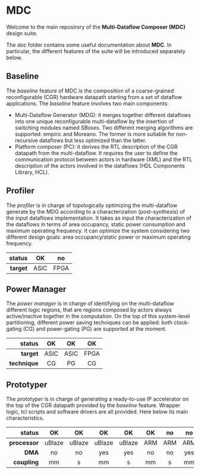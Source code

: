 # MDC
Welcome to the main reposirory of the **Multi-Dataflow Composer (MDC)** design suite.

The _doc_ folder contains some useful documentation about **MDC**. In particular, the different features of the suite will be introduced separately below.

## Baseline
The _baseline_ feature of MDC is the composition of a coarse-grained reconfigurable (CGR) hardware datapath starting from a set of dataflow applications.
The _baseline_ feature involves two main components:
- Multi-Dataflow Generator (MDG): it merges together different dataflows into one unique reconfigurable multi-dataflow by the insertion of switching modules named _SBoxes_. Two different merging algorithms are supported: empiric and Moreano. The former is more suitable for non-recursive dataflows but less optimized than the latter.
- Platform composer (PC): it derives the RTL description of the CGR datapath from the multi-dataflow. It requires the user to define the communication protocol between actors in hardware (XML) and the RTL description of the actors involved in the dataflows (HDL Components Library, HCL).

## Profiler
The _profiler_ is in charge of topologically optimizing the multi-dataflow generate by the MDG according to a characterization (post-synthesis) of the input dataflows implementation. It takes as input the characterization of the dataflows in terms of area occupancy, static power consumption and maximum operating frequency. It can optimize the system considering two different design goals: area occupancy/static power or maximum operating frequency.

| **status** |   OK |  no  |
|-----------:|:----:|:----:|
| **target** | ASIC | FPGA |

## Power Manager
The _power manager_ is in charge of identifying on the multi-dataflow different logic regions, that are regions composed by actors always active/inactive together in the computation. On the top of this system-level partitioning, different power saving techniques can be applied: both clock-gating (CG) and power-gating (PG) are supported at the moment.

|  **status**  |  OK  |  OK  |  OK  |
|-------------:|:----:|:----:|:----:|
|  **target**  | ASIC | ASIC | FPGA |
| **technique**|  CG  |  PG  |  CG  |

## Prototyper
The _prototyper_ is in charge of generating a ready-to-use IP accelerator on the top of the CGR datapath provided by the _baseline_ feature. Wrapper logic, tcl scripts and software drivers are all provided.
Here below its main characteristics.

|    **status** |   OK   |   OK   |   OK   |   OK   | OK  | no  | no  | no  |
|--------------:|:------:|:------:|:------:|:------:|:---:|:---:|:---:|:---:|
| **processor** | uBlaze | uBlaze | uBlaze | uBlaze | ARM | ARM | ARM | ARM |
|       **DMA** |   no   |   no   |   yes  |   yes  |  no |  no | yes | yes |
|  **coupling** |   mm   |    s   |   mm   |    s   |  mm |  s  |  mm |  s  |
